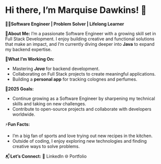 # Hi there, I’m Marquise Dawkins! 👋

👨‍💻**Software Engineer | Problem Solver | Lifelong Learner**

🌟**About Me:**
I’m a passionate Software Engineer with a growing skill set in Full Stack Development. I enjoy building creative and functional solutions that make an impact, and I’m currently diving deeper into **Java** to expand my backend expertise.

🌱**What I’m Working On:**
- Mastering ***Java*** for backend development.
- Collaborating on Full Stack projects to create meaningful applications.
- Building a **personal app**  for tracking colognes and perfumes.

🎯**2025 Goals:**
- Continue growing as a Software Engineer by sharpening my technical skills and taking on new challenges.
- Contribute to open-source projects and collaborate with developers worldwide.

⚡**Fun Facts:**
- I’m a big fan of sports and love trying out new recipes in the kitchen.
- Outside of coding, I enjoy exploring new technologies and finding creative ways to solve problems.

📬**Let’s Connect:**
💼 LinkedIn
🌐 Portfolio
